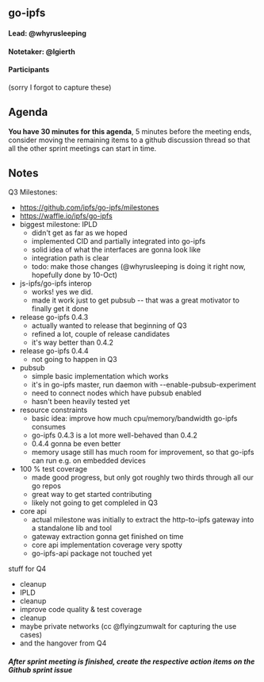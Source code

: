 ## go-ipfs

#### Lead: @whyrusleeping
#### Notetaker: @lgierth

#### Participants

(sorry I forgot to capture these)

## Agenda


**You have 30 minutes for this agenda**, 5 minutes before the meeting ends, consider moving the remaining items to a github discussion thread so that all the other sprint meetings can start in time.

## Notes

Q3 Milestones:
- https://github.com/ipfs/go-ipfs/milestones
- https://waffle.io/ipfs/go-ipfs
- biggest milestone: IPLD
  - didn't get as far as we hoped
  - implemented CID and partially integrated into go-ipfs
  - solid idea of what the interfaces are gonna look like
  - integration path is clear
  - todo: make those changes (@whyrusleeping is doing it right now, hopefully done by 10-Oct)
- js-ipfs/go-ipfs interop
  - works! yes we did.
  - made it work just to get pubsub -- that was a great motivator to finally get it done
- release go-ipfs 0.4.3
  - actually wanted to release that beginning of Q3
  - refined a lot, couple of release candidates
  - it's way better than 0.4.2
- release go-ipfs 0.4.4
  - not going to happen in Q3
- pubsub
  - simple basic implementation which works
  - it's in go-ipfs master, run daemon with --enable-pubsub-experiment
  - need to connect nodes which have pubsub enabled
  - hasn't been heavily tested yet
- resource constraints
  - basic idea: improve how much cpu/memory/bandwidth go-ipfs consumes
  - go-ipfs 0.4.3 is a lot more well-behaved than 0.4.2
  - 0.4.4 gonna be even better
  - memory usage still has much room for improvement, so that go-ipfs can run e.g. on embedded devices
- 100 % test coverage
  - made good progress, but only got roughly two thirds through all our go repos
  - great way to get started contributing
  - likely not going to get compleled in Q3
- core api
  - actual milestone was initially to extract the http-to-ipfs gateway into a standalone lib and tool
  - gateway extraction gonna get finished on time
  - core api implementation coverage very spotty
  - go-ipfs-api package not touched yet
  
stuff for Q4
- cleanup
- IPLD
- cleanup
- improve code quality & test coverage
- cleanup
- maybe private networks (cc @flyingzumwalt for capturing the use cases)
- and the hangover from Q4


##### After sprint meeting is finished, create the respective action items on the Github sprint issue

